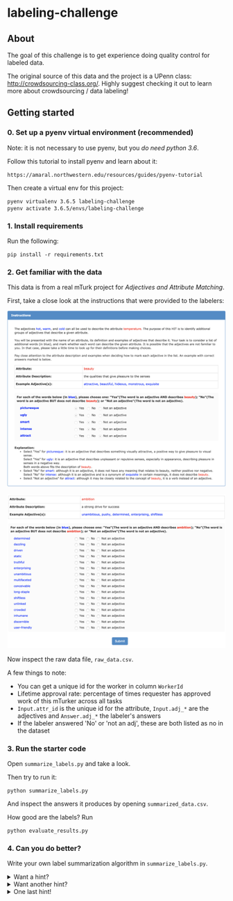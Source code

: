 # labeling-challenge

## About

The goal of this challenge is to get experience doing quality control for labeled data.

The original source of this data and the project is a UPenn class: http://crowdsourcing-class.org/.
Highly suggest checking it out to learn more about crowdsourcing / data labeling!

## Getting started

### 0. Set up a pyenv virtual environment (recommended)

Note: it is not necessary to use pyenv, but you *do need python 3.6*. 

Follow this tutorial to install pyenv and learn about it:

```
https://amaral.northwestern.edu/resources/guides/pyenv-tutorial
```

Then create a virtual env for this project:

```
pyenv virtualenv 3.6.5 labeling-challenge
pyenv activate 3.6.5/envs/labeling-challenge
```

### 1. Install requirements

Run the following:

```
pip install -r requirements.txt
```

### 2. Get familiar with the data

This data is from a real mTurk project for *Adjectives and Attribute Matching*.

First, take a close look at the instructions that were provided to the labelers:

![Instructions pt1](https://raw.githubusercontent.com/crowdsourcing-class/crowdsourcing-class.github.io/master/assignments/hw7/ins_screenshot.png)

![Instructions pt2](https://raw.githubusercontent.com/crowdsourcing-class/crowdsourcing-class.github.io/master/assignments/hw7/hit_screenshot.png)

Now inspect the raw data file, `raw_data.csv`. 

A few things to note: 

* You can get a unique id for the worker in column `WorkerId`
* Lifetime approval rate: percentage of times requester has approved work of this mTurker across all tasks
* `Input.attr_id` is the unique id for the attribute, `Input.adj_*` are the adjectives and `Answer.adj_*` the labeler's answers
* If the labeler answered 'No' or 'not an adj', these are both listed as no in the dataset


### 3. Run the starter code

Open `summarize_labels.py` and take a look.

Then try to run it: 

```
python summarize_labels.py
```

And inspect the answers it produces by opening `summarized_data.csv`.

How good are the labels? Run 

```
python evaluate_results.py
```

### 4. Can you do better?

Write your own label summarization algorithm in `summarize_labels.py`. 

<details>
  <summary>Want a hint?</summary>
  <br>
  Think about how you can assess whether certain labelers are reliable or not. 

  You could also think about whether 50% is the right threshold to use.
</details>

<details>
  <summary>Want another hint?</summary>
  <br>
  Columns Input.adj_11 through Input.adj_16 have known ground truth. 11-15 are True
  and 16 is False. How can you use this to evalute the labelers?
</details>

<details>
  <summary>One last hint!</summary>
  <br>
  Come up with a "reliability score" for the labelers by assessing their performance
  on columns 11-16. Predict the label based on the weighted average of scores, 
  not the simple average. You can also consider dropping unreliable labelers.
</details>


